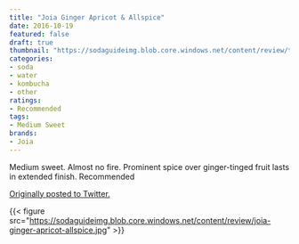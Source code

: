 ```yaml
---
title: "Joia Ginger Apricot & Allspice"
date: 2016-10-19
featured: false
draft: true
thumbnail: "https://sodaguideimg.blob.core.windows.net/content/review/thumbs/joia-ginger-apricot-allspice.jpg"
categories:
- soda
- water
- kombucha
- other
ratings:
- Recommended
tags:
- Medium Sweet
brands:
- Joia
---
```


Medium sweet. Almost no fire. Prominent spice over ginger-tinged fruit lasts in extended finish. Recommended

[Originally posted to Twitter.](https://twitter.com/Cavorter/status/788789150652563456)

{{< figure src="https://sodaguideimg.blob.core.windows.net/content/review/joia-ginger-apricot-allspice.jpg" >}}

